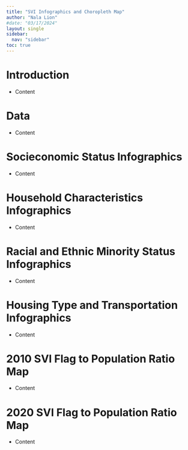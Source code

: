 ```yaml
---
title: "SVI Infographics and Choropleth Map"
author: "Nala Lion"
#date: "03/17/2024"
layout: single
sidebar:
  nav: "sidebar"
toc: true
---
```


<style type="text/css">
img {
  border: 50px solid white;
}
</style>

# Introduction

-  Content

# Data

-  Content

# Socieconomic Status Infographics

-  Content

# Household Characteristics Infographics

-  Content

# Racial and Ethnic Minority Status Infographics

-  Content

# Housing Type and Transportation Infographics

-  Content

# 2010 SVI Flag to Population Ratio Map

-  Content

# 2020 SVI Flag to Population Ratio Map

-  Content

